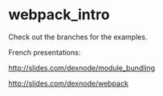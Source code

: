 # webpack_intro

Check out the branches for the examples.

French presentations:

http://slides.com/dexnode/module_bundling

http://slides.com/dexnode/webpack
